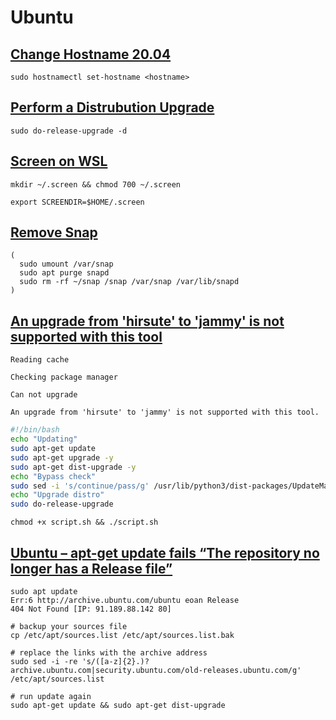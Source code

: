 # Ubuntu

## [Change Hostname 20.04](https://linuxize.com/post/how-to-change-hostname-on-ubuntu-20-04/)

```shell
sudo hostnamectl set-hostname <hostname>
```

## [Perform a Distrubution Upgrade](https://help.ubuntu.com/community/HirsuteUpgrades)

```shell
sudo do-release-upgrade -d
```

## [Screen on WSL](https://superuser.com/a/1284329/352242)

```shell
mkdir ~/.screen && chmod 700 ~/.screen
```

```shell title="~/.bashrc"
export SCREENDIR=$HOME/.screen
```

## [Remove Snap][1]

```shell
(
  sudo umount /var/snap
  sudo apt purge snapd
  sudo rm -rf ~/snap /snap /var/snap /var/lib/snapd
)
```

## [An upgrade from 'hirsute' to 'jammy' is not supported with this tool][2]

```shell
Reading cache

Checking package manager

Can not upgrade 

An upgrade from 'hirsute' to 'jammy' is not supported with this tool.
```

```bash title=script.sh
#!/bin/bash
echo "Updating"
sudo apt-get update
sudo apt-get upgrade -y
sudo apt-get dist-upgrade -y
echo "Bypass check"
sudo sed -i 's/continue/pass/g' /usr/lib/python3/dist-packages/UpdateManager/Core/MetaRelease.py
echo "Upgrade distro"
sudo do-release-upgrade
```

```shell
chmod +x script.sh && ./script.sh
```

## [Ubuntu – apt-get update fails “The repository no longer has a Release file”][3]

```shell
sudo apt update
Err:6 http://archive.ubuntu.com/ubuntu eoan Release
404 Not Found [IP: 91.189.88.142 80]
```

```shell
# backup your sources file
cp /etc/apt/sources.list /etc/apt/sources.list.bak 

# replace the links with the archive address
sudo sed -i -re 's/([a-z]{2}.)?archive.ubuntu.com|security.ubuntu.com/old-releases.ubuntu.com/g' /etc/apt/sources.list

# run update again
sudo apt-get update && sudo apt-get dist-upgrade
```

[1]: https://fedingo.com/how-to-remove-snap-in-ubuntu/
[2]: https://stackoverflow.com/questions/73034540
[3]: https://veducate.co.uk/ubuntu-apt-update-fails/
